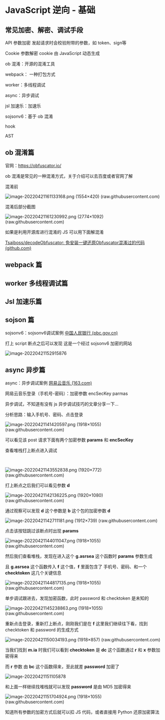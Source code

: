 # JavaScript 逆向 - 基础





## 常见加密、解密、调试手段



API 参数加密 发起请求时会校验附带的参数，如 token、sign等

Cookie 参数解密 cookie 由 JavaScript 动态生成



ob 混淆：开源的混淆工具

webpack： 一种打包方式

worker：多线程调试

async：异步调试

jsl 加速乐：加速乐

sojsonv6：基于 ob 混淆



hook

AST



## ob 混淆篇

官网：https://obfuscator.io/

ob 混淆是常见的一种混淆方式，关于介绍可以去百度或者官网了解



混淆前

![image-20220421161133168.png (1554×420) (raw.githubusercontent.com)](https://raw.githubusercontent.com/koko-cyber/JavaScript---/main/picture/image-20220421161133168.png?token=GHSAT0AAAAAABTA6WMVXJSXKHZMKIS7ESFIYTBD7XQ)

混淆后部分截图

![image-20220421161230992.png (2774×1092) (raw.githubusercontent.com)](https://raw.githubusercontent.com/koko-cyber/JavaScript---/main/picture/image-20220421161230992.png?token=GHSAT0AAAAAABTA6WMUNQVYVFECBKMOHFLSYTBEBMA)



如果是利用开源库进行混淆的 JS 可以用下面解混淆

 [Tsaiboss/decodeObfuscator: 免安装一键还原Obfuscator混淆过的代码 (github.com)](https://github.com/Tsaiboss/decodeObfuscator)













## webpack 篇





## worker 多线程调试篇





## Jsl 加速乐篇





## sojson 篇



sojsonv6：sojsonv6调试案例 [中国人民银行 (pbc.gov.cn)](http://www.pbc.gov.cn/)



打上 script 断点之后可以发现 这是一个经过 sojsonv6 加密的网站

![image-20220421152915876](C:\Users\29434\AppData\Roaming\Typora\typora-user-images\image-20220421152915876.png)



## async 异步篇



async：异步调试案例 [网易云音乐 (163.com)](https://music.163.com/)

网易云音乐登录（手机号-密码）：加密参数 encSecKey parmas

异步调试，不知道有没有 js 异步调试技巧的文章分享一下...

分析思路：输入手机号、密码、点击登录



![image-20220421141420597.png (1918×1055) (raw.githubusercontent.com)](https://raw.githubusercontent.com/koko-cyber/JavaScript---/main/picture/image-20220421141420597.png?token=GHSAT0AAAAAABTA6WMV4S75LCMBBKXMZSOEYTBDXUQ)

可以看见该 post 请求下面有两个加密参数 **params** 和 **encSecKey**



查看堆栈打上断点进入调试

​	

![image-20220421143552838.png (1920×772) (raw.githubusercontent.com)](https://raw.githubusercontent.com/koko-cyber/JavaScript---/main/picture/image-20220421143552838.png?token=GHSAT0AAAAAABTA6WMUAZHOW25V5Z65THKCYTBD2AA)





打上断点之后我们可以看见参数 **d**

![image-20220421142136225.png (1920×1080) (raw.githubusercontent.com)](https://raw.githubusercontent.com/koko-cyber/JavaScript---/main/picture/image-20220421142136225.png?token=GHSAT0AAAAAABTA6WMU2FNPD54XOJHFCYS2YTBDYZQ)



通过观察可以发现 **d** 这个参数是 **b** 这个包的加密参数 **d**

![image-20220421142711181.png (1912×739) (raw.githubusercontent.com)](https://raw.githubusercontent.com/koko-cyber/JavaScript---/main/picture/image-20220421142711181.png?token=GHSAT0AAAAAABTA6WMU3LNBHH47SKGAHAJAYTBDZYA)



点击该按钮跳过该断点时出现 **params** 

![image-20220421144011047.png (1918×1055) (raw.githubusercontent.com)](https://raw.githubusercontent.com/koko-cyber/JavaScript---/main/picture/image-20220421144011047.png?token=GHSAT0AAAAAABTA6WMUSUMSYY6BIUXG2TRMYTBD3BA)

然后我们查看堆栈，发现在进入这个 **g.asrsea** 这个函数时 **params** 参数生成

且 **g.asrsea** 这个函数传入 **f** 这个值，**f** 里面包含了 手机号、密码、和一个 **checktoken** 这几个关键信息



![image-20220421144817135.png (1918×1055) (raw.githubusercontent.com)](https://raw.githubusercontent.com/koko-cyber/JavaScript---/main/picture/image-20220421144817135.png?token=GHSAT0AAAAAABTA6WMVPIO4TXZOWRJGFLMUYTBD25A)





单步调试跟进去，发现加密函数，此时 password 和 checktoken 是未知的

![image-20220421145238863.png (1918×1055) (raw.githubusercontent.com)](https://raw.githubusercontent.com/koko-cyber/JavaScript---/main/picture/image-20220421145238863.png?token=GHSAT0AAAAAABTA6WMVHLG2YOMZIDGTOJCCYTBD3YA)

重新点击登录，重新打上断点，刚刚我们是在 **f** 这里我们继续往下看，找到 checktoken 和 password 的生成方式

![image-20220421150034193.png (1918×857) (raw.githubusercontent.com)](https://raw.githubusercontent.com/koko-cyber/JavaScript---/main/picture/image-20220421150034193.png?token=GHSAT0AAAAAABTA6WMUP35WBXEWGCFX5LV2YTBD4KA)





当我们找到 **m.ia** 时我们可以看到 **checktoken** 是 **dc** 这个函数通过 **r** 和 **x** 参数加密得来



而 **r** 参数 由 **bc** 这个函数得来，至此就差 **password** 加密了

![image-20220421151105878](C:\note\study\js逆向\picture\image-20220421151105878.png)



和上面一样继续找堆栈就可以发现 **password** 是由 MD5 加密得来

![image-20220421151704924.png (1918×1055) (raw.githubusercontent.com)](https://raw.githubusercontent.com/koko-cyber/JavaScript---/main/picture/image-20220421151704924.png?token=GHSAT0AAAAAABTA6WMUJ2LVWBC7JBUV2RDQYTBD5SQ)

知道所有参数的加密方式后就可以扣 JS 代码，或者直接用 Python 还原加密算法




